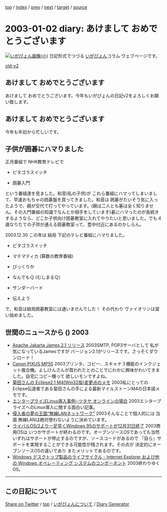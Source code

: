 [top](https://igapyon.github.io/diary/) 
 / [index](https://igapyon.github.io/diary/2003/index.html) 
 / [prev](https://igapyon.github.io/diary/2002/ig021228.html) 
 / [next](https://igapyon.github.io/diary/2003/ig030106.html) 
 / [target](https://igapyon.github.io/diary/2003/ig030102.html) 
 / [source](https://github.com/igapyon/diary/blob/gh-pages/2003/ig030102.html.src.md) 

2003-01-02 diary: あけまして おめでとうございます
=====================================================================================================
[![いがぴょん画像(小)](https://igapyon.github.io/diary/images/iga200306s.jpg "いがぴょん")](https://igapyon.github.io/diary/memo/memoigapyon.html) 日記形式でつづる [いがぴょん](https://igapyon.github.io/diary/memo/memoigapyon.html)コラム ウェブページです。

[old-v2](ig030102-orig.html)

## あけまして おめでとうございます

あけまして おめでとうございます。今年もいがぴょんの日記v2をよろしくお願い致します。


## あけまして おめでとうございます

今年も年初から忙しいです。

## 子供が囲碁にハマりました

正月番組で NHK教育テレビで

* ピタゴラスイッチ
  
* 囲碁入門

という番組達を見ました。和音(私の子供)が これら番組にハマってしまいまして、早速おもちゃの囲碁盤を買ってきました。和音は 囲碁がたいそう気に入ったようで、親が交代で打ってやっています。(親は二人とも碁は全く知りません。その入門番組の知識でなんとか相手をしています)碁にハマったのが長続きするようなら、どこか子供向け囲碁教室に入れてやりたいと思いました。でも
4歳なりたての子供が通える囲碁教室って、豊中付近にあるのかしらん。

2003.12.30 この年は 結局 下記のテレビ番組にハマりました。

* ピタゴラスイッチ
  
* マテマティカ (算数の教育番組)
  
* びっくりか
  
* なんでもＱ (むしまるＱ)
  
* サンダーバード
  
* 伝えよう

で、和音は結局囲碁教室には通いませんでした！ その代わり ヴァイオリンは習い始めました。

## 世間のニュースから () 2003

* [Apache Jakarta James 2.1 リリース](http://jakarta.apache.org/james/)  2003SMTP, POP3サーバとして 私が気になっているJamesですが バージョン2.1がリリースです。さっそくダウンロード！
* [Canon PIXUS MP55](http://cweb.canon.jp/bj/lineup/mp55/index.html)  2003プリンタ、コピー、スキャナ３機能のインクジェット複合機。よしけんさんが買われたとのことでにわかに興味がわいてきました。自宅にコピー機って 欲しいモンですよね。
* [菊田さんの Eclipse2.1 M4(Win32版)変更点のメモ](http://www02.so-net.ne.jp/~kikuta/eclipse/2_1M4/index.html)  2003私にとってのEclipse伝道者である菊田さんの手による最新マイルストーンM4の日本語メモです。
* [エンタープライズLinux導入事例─ツタヤ オンラインの場合](http://linux.ascii24.com/linux/news/today/2002/12/29/640947-000.html)  2003エンタープライズへのLinux導入に関する面白い記事。
* [侵入者の夢の王国“無線LANネットワーク”](http://www.zdnet.co.jp/news/0203/29/e_vamosi.html)  2003そんなことで個人的には 当面 無線LANは絶対使わないように決めています。
* [ライバルOS/2より一足早くWindows 95のサポートが12月31日終了](http://itpro.nikkeibp.co.jp/free/NT/NEWS/20021226/1/)  2003商用OSは いつかサポートが終わるのです。オープンソースOSであっても当然いずれはサポートが停止するのですが、ソースコードがあるので 『自ら』サポートを実現することができる可能性が残されます。その点が 決定的にオープンソースOSの違いであり またメリットであるのです。
* [Windows デスクトップ製品のライフサイクル - Internet Explorer および他の Windows オペレーティング システムのコンポーネント](http://www.microsoft.com/japan/windows/components.asp)  2003終わりゆくOS。

----------------------------------------------------------------------------------------------------

## この日記について

[Share on Twitter](https://twitter.com/intent/tweet?hashtags=igapyon%2Cdiary%2C%E3%81%84%E3%81%8C%E3%81%B4%E3%82%87%E3%82%93&text=%E3%81%82%E3%81%91%E3%81%BE%E3%81%97%E3%81%A6+%E3%81%8A%E3%82%81%E3%81%A7%E3%81%A8%E3%81%86%E3%81%94%E3%81%96%E3%81%84%E3%81%BE%E3%81%99&url=https%3A%2F%2Figapyon.github.io%2Fdiary%2F2003%2Fig030102.html) / [top](https://igapyon.github.io/diary/) / [いがぴょんについて](https://igapyon.github.io/diary/memo/memoigapyon.html) / [Diary Generator](https://github.com/igapyon/igapyonv3)
